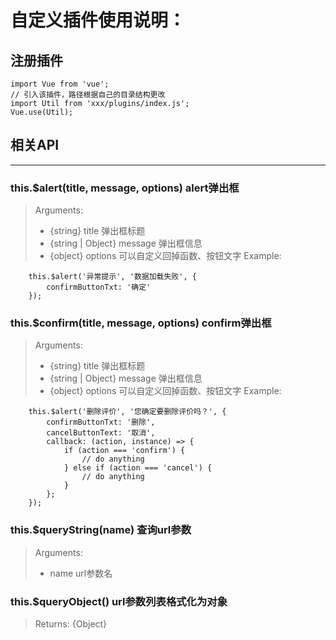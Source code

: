 # 自定义插件使用说明：    

## 注册插件
```
import Vue from 'vue';
// 引入该插件，路径根据自己的目录结构更改
import Util from 'xxx/plugins/index.js';
Vue.use(Util);
```

## 相关API
***
### this.$alert(title, message, options) alert弹出框
> Arguments:
> * {string} title 弹出框标题
> * {string | Object} message 弹出框信息
> * {object} options 可以自定义回掉函数、按钮文字
> Example:  
```
    this.$alert('异常提示', '数据加载失败', {
        confirmButtonTxt: '确定'
    });
```

### this.$confirm(title, message, options) confirm弹出框
> Arguments:
> * {string} title 弹出框标题
> * {string | Object} message 弹出框信息
> * {object} options 可以自定义回掉函数、按钮文字
> Example:  
```
    this.$alert('删除评价', '您确定要删除评价吗？', {
        confirmButtonTxt: '删除',
        cancelButtonText: '取消',
        callback: (action, instance) => {
            if (action === 'confirm') {
                // do anything
            } else if (action === 'cancel') {
                // do anything
            }
        };
    });
```

### this.$queryString(name) 查询url参数
> Arguments:
> * name url参数名

### this.$queryObject() url参数列表格式化为对象
> Returns: {Object}